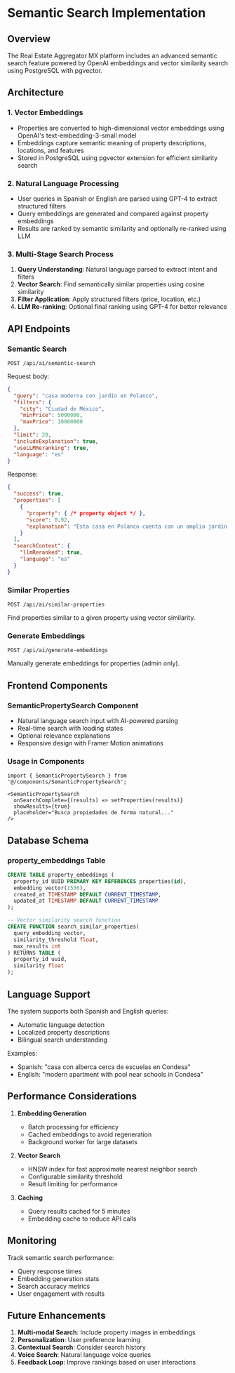# Semantic Search Implementation

## Overview

The Real Estate Aggregator MX platform includes an advanced semantic search feature powered by OpenAI embeddings and vector similarity search using PostgreSQL with pgvector.

## Architecture

### 1. Vector Embeddings
- Properties are converted to high-dimensional vector embeddings using OpenAI's text-embedding-3-small model
- Embeddings capture semantic meaning of property descriptions, locations, and features
- Stored in PostgreSQL using pgvector extension for efficient similarity search

### 2. Natural Language Processing
- User queries in Spanish or English are parsed using GPT-4 to extract structured filters
- Query embeddings are generated and compared against property embeddings
- Results are ranked by semantic similarity and optionally re-ranked using LLM

### 3. Multi-Stage Search Process
1. **Query Understanding**: Natural language parsed to extract intent and filters
2. **Vector Search**: Find semantically similar properties using cosine similarity
3. **Filter Application**: Apply structured filters (price, location, etc.)
4. **LLM Re-ranking**: Optional final ranking using GPT-4 for better relevance

## API Endpoints

### Semantic Search
```
POST /api/ai/semantic-search
```

Request body:
```json
{
  "query": "casa moderna con jardín en Polanco",
  "filters": {
    "city": "Ciudad de México",
    "minPrice": 5000000,
    "maxPrice": 10000000
  },
  "limit": 20,
  "includeExplanation": true,
  "useLLMReranking": true,
  "language": "es"
}
```

Response:
```json
{
  "success": true,
  "properties": [
    {
      "property": { /* property object */ },
      "score": 0.92,
      "explanation": "Esta casa en Polanco cuenta con un amplio jardín y acabados modernos, perfecta para lo que buscas."
    }
  ],
  "searchContext": {
    "llmReranked": true,
    "language": "es"
  }
}
```

### Similar Properties
```
POST /api/ai/similar-properties
```

Find properties similar to a given property using vector similarity.

### Generate Embeddings
```
POST /api/ai/generate-embeddings
```

Manually generate embeddings for properties (admin only).

## Frontend Components

### SemanticPropertySearch Component
- Natural language search input with AI-powered parsing
- Real-time search with loading states
- Optional relevance explanations
- Responsive design with Framer Motion animations

### Usage in Components
```tsx
import { SemanticPropertySearch } from '@/components/SemanticPropertySearch';

<SemanticPropertySearch
  onSearchComplete={(results) => setProperties(results)}
  showResults={true}
  placeholder="Busca propiedades de forma natural..."
/>
```

## Database Schema

### property_embeddings Table
```sql
CREATE TABLE property_embeddings (
  property_id UUID PRIMARY KEY REFERENCES properties(id),
  embedding vector(1536),
  created_at TIMESTAMP DEFAULT CURRENT_TIMESTAMP,
  updated_at TIMESTAMP DEFAULT CURRENT_TIMESTAMP
);

-- Vector similarity search function
CREATE FUNCTION search_similar_properties(
  query_embedding vector,
  similarity_threshold float,
  max_results int
) RETURNS TABLE (
  property_id uuid,
  similarity float
);
```

## Language Support

The system supports both Spanish and English queries:
- Automatic language detection
- Localized property descriptions
- Bilingual search understanding

Examples:
- Spanish: "casa con alberca cerca de escuelas en Condesa"
- English: "modern apartment with pool near schools in Condesa"

## Performance Considerations

1. **Embedding Generation**
   - Batch processing for efficiency
   - Cached embeddings to avoid regeneration
   - Background worker for large datasets

2. **Vector Search**
   - HNSW index for fast approximate nearest neighbor search
   - Configurable similarity threshold
   - Result limiting for performance

3. **Caching**
   - Query results cached for 5 minutes
   - Embedding cache to reduce API calls

## Monitoring

Track semantic search performance:
- Query response times
- Embedding generation stats
- Search accuracy metrics
- User engagement with results

## Future Enhancements

1. **Multi-modal Search**: Include property images in embeddings
2. **Personalization**: User preference learning
3. **Contextual Search**: Consider search history
4. **Voice Search**: Natural language voice queries
5. **Feedback Loop**: Improve rankings based on user interactions